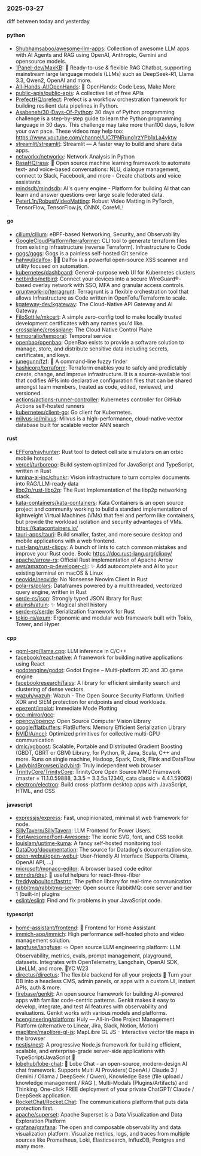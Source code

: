 ### 2025-03-27
diff between today and yesterday

#### python
* [Shubhamsaboo/awesome-llm-apps](https://github.com/Shubhamsaboo/awesome-llm-apps): Collection of awesome LLM apps with AI Agents and RAG using OpenAI, Anthropic, Gemini and opensource models.
* [1Panel-dev/MaxKB](https://github.com/1Panel-dev/MaxKB): 💬 Ready-to-use & flexible RAG Chatbot, supporting mainstream large language models (LLMs) such as DeepSeek-R1, Llama 3.3, Qwen2, OpenAI and more.
* [All-Hands-AI/OpenHands](https://github.com/All-Hands-AI/OpenHands): 🙌 OpenHands: Code Less, Make More
* [public-apis/public-apis](https://github.com/public-apis/public-apis): A collective list of free APIs
* [PrefectHQ/prefect](https://github.com/PrefectHQ/prefect): Prefect is a workflow orchestration framework for building resilient data pipelines in Python.
* [Asabeneh/30-Days-Of-Python](https://github.com/Asabeneh/30-Days-Of-Python): 30 days of Python programming challenge is a step-by-step guide to learn the Python programming language in 30 days. This challenge may take more than100 days, follow your own pace. These videos may help too: https://www.youtube.com/channel/UC7PNRuno1rzYPb1xLa4yktw
* [streamlit/streamlit](https://github.com/streamlit/streamlit): Streamlit — A faster way to build and share data apps.
* [networkx/networkx](https://github.com/networkx/networkx): Network Analysis in Python
* [RasaHQ/rasa](https://github.com/RasaHQ/rasa): 💬 Open source machine learning framework to automate text- and voice-based conversations: NLU, dialogue management, connect to Slack, Facebook, and more - Create chatbots and voice assistants
* [mindsdb/mindsdb](https://github.com/mindsdb/mindsdb): AI's query engine - Platform for building AI that can learn and answer questions over large scale federated data.
* [PeterL1n/RobustVideoMatting](https://github.com/PeterL1n/RobustVideoMatting): Robust Video Matting in PyTorch, TensorFlow, TensorFlow.js, ONNX, CoreML!

#### go
* [cilium/cilium](https://github.com/cilium/cilium): eBPF-based Networking, Security, and Observability
* [GoogleCloudPlatform/terraformer](https://github.com/GoogleCloudPlatform/terraformer): CLI tool to generate terraform files from existing infrastructure (reverse Terraform). Infrastructure to Code
* [gogs/gogs](https://github.com/gogs/gogs): Gogs is a painless self-hosted Git service
* [hahwul/dalfox](https://github.com/hahwul/dalfox): 🌙🦊 Dalfox is a powerful open-source XSS scanner and utility focused on automation.
* [kubernetes/dashboard](https://github.com/kubernetes/dashboard): General-purpose web UI for Kubernetes clusters
* [netbirdio/netbird](https://github.com/netbirdio/netbird): Connect your devices into a secure WireGuard®-based overlay network with SSO, MFA and granular access controls.
* [gruntwork-io/terragrunt](https://github.com/gruntwork-io/terragrunt): Terragrunt is a flexible orchestration tool that allows Infrastructure as Code written in OpenTofu/Terraform to scale.
* [kgateway-dev/kgateway](https://github.com/kgateway-dev/kgateway): The Cloud-Native API Gateway and AI Gateway
* [FiloSottile/mkcert](https://github.com/FiloSottile/mkcert): A simple zero-config tool to make locally trusted development certificates with any names you'd like.
* [crossplane/crossplane](https://github.com/crossplane/crossplane): The Cloud Native Control Plane
* [temporalio/temporal](https://github.com/temporalio/temporal): Temporal service
* [openbao/openbao](https://github.com/openbao/openbao): OpenBao exists to provide a software solution to manage, store, and distribute sensitive data including secrets, certificates, and keys.
* [junegunn/fzf](https://github.com/junegunn/fzf): 🌸 A command-line fuzzy finder
* [hashicorp/terraform](https://github.com/hashicorp/terraform): Terraform enables you to safely and predictably create, change, and improve infrastructure. It is a source-available tool that codifies APIs into declarative configuration files that can be shared amongst team members, treated as code, edited, reviewed, and versioned.
* [actions/actions-runner-controller](https://github.com/actions/actions-runner-controller): Kubernetes controller for GitHub Actions self-hosted runners
* [kubernetes/client-go](https://github.com/kubernetes/client-go): Go client for Kubernetes.
* [milvus-io/milvus](https://github.com/milvus-io/milvus): Milvus is a high-performance, cloud-native vector database built for scalable vector ANN search

#### rust
* [EFForg/rayhunter](https://github.com/EFForg/rayhunter): Rust tool to detect cell site simulators on an orbic mobile hotspot
* [vercel/turborepo](https://github.com/vercel/turborepo): Build system optimized for JavaScript and TypeScript, written in Rust
* [lumina-ai-inc/chunkr](https://github.com/lumina-ai-inc/chunkr): Vision infrastructure to turn complex documents into RAG/LLM-ready data
* [libp2p/rust-libp2p](https://github.com/libp2p/rust-libp2p): The Rust Implementation of the libp2p networking stack.
* [kata-containers/kata-containers](https://github.com/kata-containers/kata-containers): Kata Containers is an open source project and community working to build a standard implementation of lightweight Virtual Machines (VMs) that feel and perform like containers, but provide the workload isolation and security advantages of VMs. https://katacontainers.io/
* [tauri-apps/tauri](https://github.com/tauri-apps/tauri): Build smaller, faster, and more secure desktop and mobile applications with a web frontend.
* [rust-lang/rust-clippy](https://github.com/rust-lang/rust-clippy): A bunch of lints to catch common mistakes and improve your Rust code. Book: https://doc.rust-lang.org/clippy/
* [apache/arrow-rs](https://github.com/apache/arrow-rs): Official Rust implementation of Apache Arrow
* [aws/amazon-q-developer-cli](https://github.com/aws/amazon-q-developer-cli): ✨ Add autocomplete and AI to your existing terminal on macOS & Linux
* [neovide/neovide](https://github.com/neovide/neovide): No Nonsense Neovim Client in Rust
* [pola-rs/polars](https://github.com/pola-rs/polars): Dataframes powered by a multithreaded, vectorized query engine, written in Rust
* [serde-rs/json](https://github.com/serde-rs/json): Strongly typed JSON library for Rust
* [atuinsh/atuin](https://github.com/atuinsh/atuin): ✨ Magical shell history
* [serde-rs/serde](https://github.com/serde-rs/serde): Serialization framework for Rust
* [tokio-rs/axum](https://github.com/tokio-rs/axum): Ergonomic and modular web framework built with Tokio, Tower, and Hyper

#### cpp
* [ggml-org/llama.cpp](https://github.com/ggml-org/llama.cpp): LLM inference in C/C++
* [facebook/react-native](https://github.com/facebook/react-native): A framework for building native applications using React
* [godotengine/godot](https://github.com/godotengine/godot): Godot Engine – Multi-platform 2D and 3D game engine
* [facebookresearch/faiss](https://github.com/facebookresearch/faiss): A library for efficient similarity search and clustering of dense vectors.
* [wazuh/wazuh](https://github.com/wazuh/wazuh): Wazuh - The Open Source Security Platform. Unified XDR and SIEM protection for endpoints and cloud workloads.
* [epezent/implot](https://github.com/epezent/implot): Immediate Mode Plotting
* [gcc-mirror/gcc](https://github.com/gcc-mirror/gcc): 
* [opencv/opencv](https://github.com/opencv/opencv): Open Source Computer Vision Library
* [google/flatbuffers](https://github.com/google/flatbuffers): FlatBuffers: Memory Efficient Serialization Library
* [NVIDIA/nccl](https://github.com/NVIDIA/nccl): Optimized primitives for collective multi-GPU communication
* [dmlc/xgboost](https://github.com/dmlc/xgboost): Scalable, Portable and Distributed Gradient Boosting (GBDT, GBRT or GBM) Library, for Python, R, Java, Scala, C++ and more. Runs on single machine, Hadoop, Spark, Dask, Flink and DataFlow
* [LadybirdBrowser/ladybird](https://github.com/LadybirdBrowser/ladybird): Truly independent web browser
* [TrinityCore/TrinityCore](https://github.com/TrinityCore/TrinityCore): TrinityCore Open Source MMO Framework (master = 11.1.0.59888, 3.3.5 = 3.3.5a.12340, cata classic = 4.4.1.59069)
* [electron/electron](https://github.com/electron/electron): Build cross-platform desktop apps with JavaScript, HTML, and CSS

#### javascript
* [expressjs/express](https://github.com/expressjs/express): Fast, unopinionated, minimalist web framework for node.
* [SillyTavern/SillyTavern](https://github.com/SillyTavern/SillyTavern): LLM Frontend for Power Users.
* [FortAwesome/Font-Awesome](https://github.com/FortAwesome/Font-Awesome): The iconic SVG, font, and CSS toolkit
* [louislam/uptime-kuma](https://github.com/louislam/uptime-kuma): A fancy self-hosted monitoring tool
* [DataDog/documentation](https://github.com/DataDog/documentation): The source for Datadog's documentation site.
* [open-webui/open-webui](https://github.com/open-webui/open-webui): User-friendly AI Interface (Supports Ollama, OpenAI API, ...)
* [microsoft/monaco-editor](https://github.com/microsoft/monaco-editor): A browser based code editor
* [pmndrs/drei](https://github.com/pmndrs/drei): 🥉 useful helpers for react-three-fiber
* [freddyaboulton/fastrtc](https://github.com/freddyaboulton/fastrtc): The python library for real-time communication
* [rabbitmq/rabbitmq-server](https://github.com/rabbitmq/rabbitmq-server): Open source RabbitMQ: core server and tier 1 (built-in) plugins
* [eslint/eslint](https://github.com/eslint/eslint): Find and fix problems in your JavaScript code.

#### typescript
* [home-assistant/frontend](https://github.com/home-assistant/frontend): 🍭 Frontend for Home Assistant
* [immich-app/immich](https://github.com/immich-app/immich): High performance self-hosted photo and video management solution.
* [langfuse/langfuse](https://github.com/langfuse/langfuse): 🪢 Open source LLM engineering platform: LLM Observability, metrics, evals, prompt management, playground, datasets. Integrates with OpenTelemetry, Langchain, OpenAI SDK, LiteLLM, and more. 🍊YC W23
* [directus/directus](https://github.com/directus/directus): The flexible backend for all your projects 🐰 Turn your DB into a headless CMS, admin panels, or apps with a custom UI, instant APIs, auth & more.
* [firebase/genkit](https://github.com/firebase/genkit): An open source framework for building AI-powered apps with familiar code-centric patterns. Genkit makes it easy to develop, integrate, and test AI features with observability and evaluations. Genkit works with various models and platforms.
* [hcengineering/platform](https://github.com/hcengineering/platform): Huly — All-in-One Project Management Platform (alternative to Linear, Jira, Slack, Notion, Motion)
* [maplibre/maplibre-gl-js](https://github.com/maplibre/maplibre-gl-js): MapLibre GL JS - Interactive vector tile maps in the browser
* [nestjs/nest](https://github.com/nestjs/nest): A progressive Node.js framework for building efficient, scalable, and enterprise-grade server-side applications with TypeScript/JavaScript 🚀
* [lobehub/lobe-chat](https://github.com/lobehub/lobe-chat): 🤯 Lobe Chat - an open-source, modern-design AI chat framework. Supports Multi AI Providers( OpenAI / Claude 3 / Gemini / Ollama / DeepSeek / Qwen), Knowledge Base (file upload / knowledge management / RAG ), Multi-Modals (Plugins/Artifacts) and Thinking. One-click FREE deployment of your private ChatGPT/ Claude / DeepSeek application.
* [RocketChat/Rocket.Chat](https://github.com/RocketChat/Rocket.Chat): The communications platform that puts data protection first.
* [apache/superset](https://github.com/apache/superset): Apache Superset is a Data Visualization and Data Exploration Platform
* [grafana/grafana](https://github.com/grafana/grafana): The open and composable observability and data visualization platform. Visualize metrics, logs, and traces from multiple sources like Prometheus, Loki, Elasticsearch, InfluxDB, Postgres and many more.
